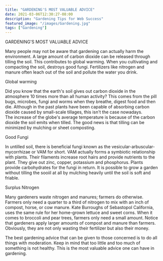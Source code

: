 ```yaml
---
title: "GARDENING'S MOST VALUABLE ADVICE"
date: 2021-03-06T12:30:27-08:00
description: "Gardening Tips for Web Success"
featured_image: "/images/Gardening.jpg"
tags: ["Gardening"]
---
```


GARDENING'S MOST VALUABLE ADVICE

Many people may not be aware that gardening can actually harm the environment.  A large amount of carbon dioxide can be released through tilling the soil.  This contributes to global warming.  When you cultivating and compacting the soil, destroys good fungi.  Fertilizers like nitrogen and manure often leach out of the soil and pollute the water you drink.

Global warming

Did you know that the earth's soil gives out carbon dioxide in the atmosphere 10 times more than all human activity?  This comes from the pill bugs, microbes, fungi and worms when they breathe, digest food and then die. Although in the past plants have been capable of absorbing carbon dioxide caused by small-scale tillages, this isn't the case nowadays.  
The increase of the globe's average temperature is because of the carbon dioxide the soil emits when tilled. The good news is that tilling can be minimized by mulching or sheet composting.

Good Fungi

In untilled soil, there is beneficial fungi known as the vesicular-arbuscular-mycorrhizae or VAM for short. VAM actually forms a symbiotic relationship with plants.  Their filaments increase root hairs and provide nutrients to the plant.  They give out zinc, copper, potassium and phosphorus.  Plants provide carbohydrates for the fungi in return.  It is possible to grow a garden without tilling the sooiil at all by mulching heavily until the soil is soft and friable. 

Surplus Nitrogen

Many gardeners waste nitrogen and manures; farmers do otherwise. Farmers only need a quarter to a third of nitrogen to mix with an inch of compost, horse, or cow manure.  Kate Burroughs of Sebastopol California, uses the same rule for her home-grown lettuce and sweet corns. When it comes to broccoli and pear trees, farmers only need a small amount.  Notice that gardeners apply larger amounts of compost and manure than farmers. Obviously, they are not only wasting their fertilizer but also their money.  

The best gardening advice that can be given to those concerned is to do all things with moderation. Keep in mind that too little and too much of something is not healthy. This is the most valuable advice one can have in gardening.

